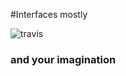 #Interfaces mostly

![travis](https://travis-ci.org/iwyg/commandeur.svg?branch=master)

### and your imagination
